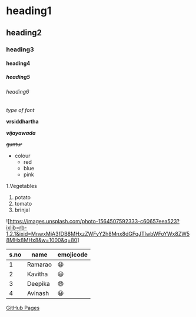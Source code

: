 # heading1
## heading2
### heading3
#### heading4
##### heading5
###### heading6
*type of font*

**vrsiddhartha**

***vijayawada***

~~guntur~~

- colour
  - red
  - blue
  - pink
  
  

1.Vegetables
  1. potato
  2. tomato
  3. brinjal
 

      
![https://images.unsplash.com/photo-1564507592333-c60657eea523?ixlib=rb-1.2.1&ixid=MnwxMjA3fDB8MHxzZWFyY2h8Mnx8dGFqJTIwbWFoYWx8ZW58MHx8MHx8&w=1000&q=80]

s.no|name|emojicode
----|----|---------
1|Ramarao|:grinning:
2|Kavitha|:smile:
3|Deepika|:smile:
4|Avinash|:grinning:

[GitHub Pages](https://www.google.com/search?channel=fs&client=ubuntu&q=vr+siddhartha+engineering+college)

<!--  Deepika Ginjupalli -->
